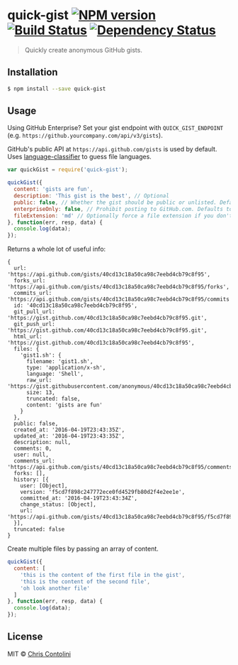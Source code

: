 # quick-gist [![NPM version][npm-image]][npm-url] [![Build Status][travis-image]][travis-url] [![Dependency Status][daviddm-image]][daviddm-url]
> Quickly create anonymous GitHub gists.

## Installation

```sh
$ npm install --save quick-gist
```

## Usage

Using GitHub Enterprise? Set your gist endpoint with `QUICK_GIST_ENDPOINT` (e.g. `https://github.yourcompany.com/api/v3/gists`).

GitHub's public API at `https://api.github.com/gists` is used by default. Uses [language-classifier](https://github.com/tj/node-language-classifier) to guess file languages.

```js
var quickGist = require('quick-gist');

quickGist({
  content: 'gists are fun',
  description: 'This gist is the best', // Optional
  public: false, // Whether the gist should be public or unlisted. Defaults to false (unlisted).
  enterpriseOnly: false, // Prohibit posting to GitHub.com. Defaults to false. Useful if you're posting company secrets.
  fileExtension: 'md' // Optionally force a file extension if you don't want to rely on language-classifier.
}, function(err, resp, data) {
  console.log(data);
});
```

Returns a whole lot of useful info:

```
{
  url: 'https://api.github.com/gists/40cd13c18a50ca98c7eebd4cb79c8f95',
  forks_url: 'https://api.github.com/gists/40cd13c18a50ca98c7eebd4cb79c8f95/forks',
  commits_url: 'https://api.github.com/gists/40cd13c18a50ca98c7eebd4cb79c8f95/commits',
  id: '40cd13c18a50ca98c7eebd4cb79c8f95',
  git_pull_url: 'https://gist.github.com/40cd13c18a50ca98c7eebd4cb79c8f95.git',
  git_push_url: 'https://gist.github.com/40cd13c18a50ca98c7eebd4cb79c8f95.git',
  html_url: 'https://gist.github.com/40cd13c18a50ca98c7eebd4cb79c8f95',
  files: {
    'gist1.sh': {
      filename: 'gist1.sh',
      type: 'application/x-sh',
      language: 'Shell',
      raw_url: 'https://gist.githubusercontent.com/anonymous/40cd13c18a50ca98c7eebd4cb79c8f95/raw/2184df76232990bbc11109133d8a2b05715eb683/gist1.sh',
      size: 13,
      truncated: false,
      content: 'gists are fun'
    }
  },
  public: false,
  created_at: '2016-04-19T23:43:35Z',
  updated_at: '2016-04-19T23:43:35Z',
  description: null,
  comments: 0,
  user: null,
  comments_url: 'https://api.github.com/gists/40cd13c18a50ca98c7eebd4cb79c8f95/comments',
  forks: [],
  history: [{
    user: [Object],
    version: 'f5cd7f898c247772ece0fd4529fb80d2f4e2ee1e',
    committed_at: '2016-04-19T23:43:34Z',
    change_status: [Object],
    url: 'https://api.github.com/gists/40cd13c18a50ca98c7eebd4cb79c8f95/f5cd7f898c247772ece0fd4529fb80d2f4e2ee1e'
  }],
  truncated: false
}
```

Create multiple files by passing an array of content.

```js
quickGist({
  content: [
    'this is the content of the first file in the gist',
    'this is the content of the second file',
    'oh look another file'
  ]
}, function(err, resp, data) {
  console.log(data);
});
```

## License

MIT © [Chris Contolini](https://contolini.com)


[npm-image]: https://badge.fury.io/js/quick-gist.svg
[npm-url]: https://npmjs.org/package/quick-gist
[travis-image]: https://travis-ci.org/contolini/quick-gist.svg?branch=master
[travis-url]: https://travis-ci.org/contolini/quick-gist
[daviddm-image]: https://david-dm.org/contolini/quick-gist.svg?theme=shields.io
[daviddm-url]: https://david-dm.org/contolini/quick-gist
